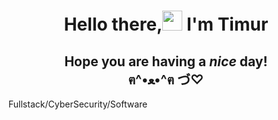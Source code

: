 <h1 align="center">Hello there,<img src="https://github.com/blackcater/blackcater/raw/main/images/Hi.gif" height="32"/> I'm Timur</h1>
<h2 align="center">Hope you are having a <em>nice</em> day!<br>                             
                            ฅ^•ﻌ•^ฅ づ♡ </h2>

<p> Fullstack/CyberSecurity/Software </p>

<!--
**TimurRafalovich/TimurRafalovich** is a ✨ _special_ ✨ repository because its `README.md` (this file) appears on your GitHub profile.

Here are some ideas to get you started:

- 🔭 I’m currently working on Fullstack & CyberSecurity & AndroidDev
- 🌱 I’m currently learning Blockchain, 
- 👯 I’m looking to collaborate on ...
- 🤔 I’m looking for help with ...
- 💬 Ask me about ...
- 📫 How to reach me: ...
- ⚡ Fun fact: Cats, if not sleeping, spend a third of their time grooming themselves.
-->
